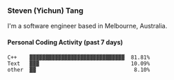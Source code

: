 ### Steven (Yichun) Tang

I'm a software engineer based in Melbourne, Australia.

#### Personal Coding Activity (past 7 days)
```
C++    ▓▓▓▓▓▓▓▓▓▓▓▓▓▓▓▓▓▓▓▓▓▓▓▓▓▓▓▓▓▓  81.81%
Text   ▓▓▓                             10.09%
other  ▓▓                               8.10%
```
